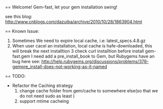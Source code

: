 == Welcome!
Gem-fast, let your gem installation swing!

see this blog: http://www.cnblogs.com/dazuiba/archive/2010/10/28/1863904.html


== Known Issue:
1. Sometimes We need to expire local cache, i.e: latest_specs.4.8.gz
2. When user cacel an installation, local cache is hafe-downloaded, this will break the next installtion
3 check curl installtion before install gem-fast.gem 
   I need add a pre_install_book to Gem, but Rubygems have an bug here
   see: http://help.rubygems.org/discussions/problems/378-gempre_install-does-not-working-as-it-named

== TODO:
* Refactor the Caching strategy
	1. change cache folder from gem/cache to somewhere else(so that we do not need sudo as least )  
  2. support mtime cacheing
